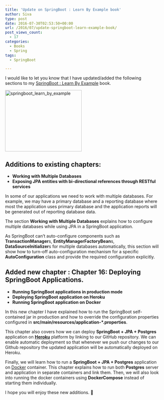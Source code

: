 ```yaml
---
title: 'Update on SpringBoot : Learn By Example book'
author: Siva
type: post
date: 2016-07-30T02:53:50+00:00
url: /2016/07/update-springboot-learn-example-book/
post_views_count:
  - 17
categories:
  - Books
  - Spring
tags:
  - SpringBoot

---
```

I would like to let you know that I have updated/added the following sections to my [SpringBoot : Learn By Example][1] book.

<img class="size-medium aligncenter" src="/images/sblbe.png" alt="springboot_learn_by_example" width="250" height="200" />

## Additions to existing chapters:

  * **Working with Multiple Databases**
  * **Exposing JPA entities with bi-directional references through RESTful services**

In some of our applications we need to work with multiple databases. For example, we may have a primary database and a reporting database where most the application uses primary database and the application reports will be generated out of reporting database data.

The section **Working with Multiple Databases** explains how to configure multiple databases while using JPA in a SpringBoot application.

As SpringBoot can&#8217;t auto-configure components such as **TransactionManager**s, **EntityManagerFactoryBean**s, **DataSourceInitializer**s for multiple databases automatically, this section will show how to turn-off auto-configuration mechanism for a specific **AutoConfiguration** class and provide the required configuration explicitly.

## Added new chapter : Chapter 16: Deploying SpringBoot Applications.

  * **Running SpringBoot applications in production mode**
  * **Deploying SpringBoot application on Heroku**
  * **Running SpringBoot application on Docker**

In this new chapter I have explained how to run the SpringBoot self-contained jar in production and how to override the configuration properties configured in **src/main/resources/application-*.properties**.

This chapter also covers how we can deploy **SpringBoot + JPA + Postgres** application on [**Heroku**][2] platform by linking to our GitHub repository. We can enable automatic deployment so that whenever we push our changes to our Github repository the updated application will be automatically deployed on Heroku.

Finally, we will learn how to run a **SpringBoot + JPA + Postgres** application on [Docker][3] container. This chapter explains how to run both **Postgres** server and application in separate containers and link them. Then, we will also look into running the docker containers using **DockerCompose** instead of starting them individually.

I hope you will enjoy these new additions. 🙂

 [1]: https://leanpub.com/springboot-learn-by-example/
 [2]: https://www.heroku.com/
 [3]: https://www.docker.com/
